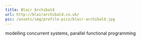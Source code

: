 ```yaml
---
title: Blair Archibald
url: http://blairarchibald.co.uk/
pic: /assets/img/profile-pics/blair-archibald.jpg
---
```

modelling concurrent systems, parallel functional programming
